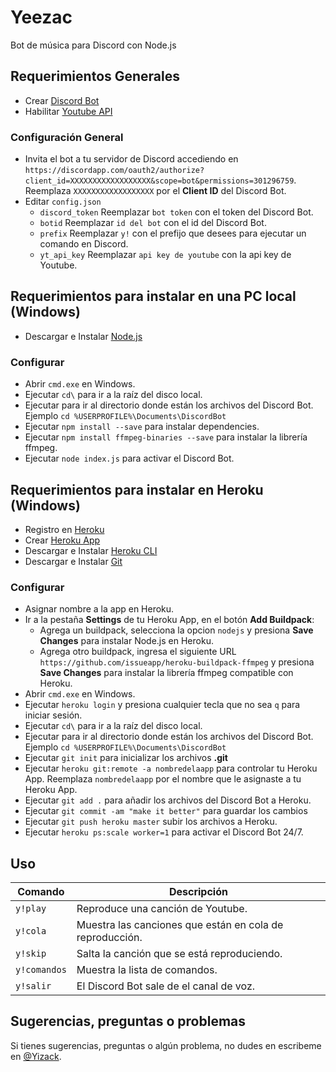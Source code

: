 # Yeezac
Bot de música para Discord con Node.js

## Requerimientos Generales
- Crear [Discord Bot](https://discordapp.com/developers/applications/)
- Habilitar [Youtube API](https://console.developers.google.com/)

### Configuración General
- Invita el bot a tu servidor de Discord accediendo en\
`https://discordapp.com/oauth2/authorize?client_id=XXXXXXXXXXXXXXXXXX&scope=bot&permissions=301296759`. \
Reemplaza `XXXXXXXXXXXXXXXXXX` por el **Client ID** del Discord Bot.
- Editar `config.json`
  - `discord_token` Reemplazar `bot token` con el token del Discord Bot.
  - `botid` Reemplazar `id del bot` con el id del Discord Bot.
  - `prefix` Reemplazar `y!` con el prefijo que desees para ejecutar un comando en Discord.
  - `yt_api_key` Reemplazar `api key de youtube` con la api key de Youtube.

## Requerimientos para instalar en una PC local (Windows)
- Descargar e Instalar [Node.js](https://nodejs.org/)

### Configurar
- Abrir `cmd.exe` en Windows.
- Ejecutar `cd\` para ir a la raíz del disco local.
- Ejecutar para ir al directorio donde están los archivos del Discord Bot. Ejemplo `cd %USERPROFILE%\Documents\DiscordBot`
- Ejecutar `npm install --save` para instalar dependencies.
- Ejecutar `npm install ffmpeg-binaries --save` para instalar la librería ffmpeg.
- Ejecutar `node index.js` para activar el Discord Bot.

## Requerimientos para instalar en Heroku (Windows)
- Registro en [Heroku](https://heroku.com/)
- Crear [Heroku App](https://dashboard.heroku.com/new-app)
- Descargar e Instalar [Heroku CLI](https://devcenter.heroku.com/articles/heroku-cli)
- Descargar e Instalar [Git](https://git-scm.com/downloads)

### Configurar
- Asignar nombre a la app en Heroku.
- Ir a la pestaña **Settings** de tu Heroku App, en el botón **Add Buildpack**:
  - Agrega un buildpack, selecciona la opcion `nodejs` y presiona **Save Changes** para instalar Node.js en Heroku.
  - Agrega otro buildpack, ingresa el siguiente URL `https://github.com/issueapp/heroku-buildpack-ffmpeg` y presiona **Save Changes** para instalar la librería ffmpeg compatible con Heroku.
- Abrir `cmd.exe` en Windows.
- Ejecutar `heroku login` y presiona cualquier tecla que no sea `q` para iniciar sesión.
- Ejecutar `cd\` para ir a la raíz del disco local.
- Ejecutar para ir al directorio donde están los archivos del Discord Bot. Ejemplo `cd %USERPROFILE%\Documents\DiscordBot`
- Ejecutar `git init` para inicializar los archivos **.git**
- Ejecutar `heroku git:remote -a nombredelaapp` para controlar tu Heroku App. Reemplaza `nombredelaapp` por el nombre que le asignaste a tu Heroku App.
- Ejecutar `git add .` para añadir los archivos del Discord Bot a Heroku.
- Ejecutar `git commit -am "make it better"` para guardar los cambios
- Ejecutar `git push heroku master` subir los archivos a Heroku.
- Ejecutar `heroku ps:scale worker=1` para activar el Discord Bot 24/7.

## Uso
| Comando | Descripción
|---------|-------------|
| `y!play` | Reproduce una canción de Youtube. |
| `y!cola` | Muestra las canciones que están en cola de reproducción. |
| `y!skip` | Salta la canción que se está reproduciendo. |
| `y!comandos` | Muestra la lista de comandos. |
| `y!salir` | El Discord Bot sale de el canal de voz. |

## Sugerencias, preguntas o problemas
Si tienes sugerencias, preguntas o algún problema, no dudes en escribeme en [@Yizack](https://github.com/Yizack/yeezac/issues/new).
